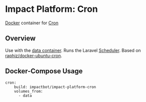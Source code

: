 # Impact Platform: Cron
[Docker](https://www.docker.com/) container for [Cron](https://en.wikipedia.org/wiki/Cron)

## Overview
Use with the [data container](https://github.com/b-lab-org/impact-platform-data). Runs the Laravel [Scheduler](https://laravel.com/docs/master/scheduling). Based on [raphiz/docker-ubuntu-cron](https://github.com/raphiz/docker-ubuntu-cron).

## Docker-Compose Usage
```
cron:
    build: impactbot/impact-platform-cron
    volumes_from:
      - data
```
